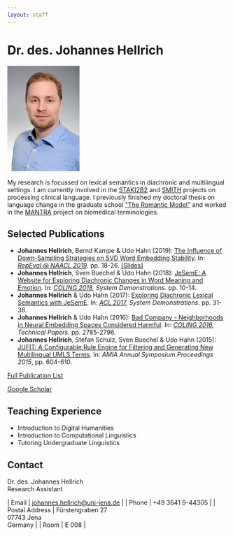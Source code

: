```yaml
---
layout: staff
---
```


# Dr. des. Johannes Hellrich

<div class="portrait">
  <img src="hellrich-small.jpeg">
</div>

My research is focussed on lexical semantics in diachronic and multilingual settings. I am currently involved in the [STAKI2B2](http://gepris.dfg.de/gepris/projekt/315098900) and [SMITH](http://www.smith.care/) projects on processing clinical language. I previously finished my doctoral thesis on language change in the graduate school [\"The Romantic Model\"](http://www.modellromantik.uni-jena.de/?lang=en) and worked in the [MANTRA](https://sites.google.com/site/mantraeu/) project on biomedical terminologies.

## Selected Publications
* **Johannes Hellrich**, Bernd Kampe & Udo Hahn (2019): [The Influence of Down-Sampling Strategies on SVD Word Embedding Stability](https://www.aclweb.org/anthology/W19-2003). In: *[RepEval @ NAACL 2019](https://repeval2019.github.io)*. pp. 18-26. [[Slides]](/downloads/publications/slides/Hellrich_RepEval_2019.pdf)
* **Johannes Hellrich**, Sven Buechel & Udo Hahn (2018): [JeSemE: A Website for Exploring Diachronic Changes in Word Meaning and Emotion](http://aclweb.org/anthology/C18-2003). In: *[COLING 2018](https://coling2018.org), System Demonstrations*. pp. 10-14.
* **Johannes Hellrich** & Udo Hahn (2017): [Exploring Diachronic Lexical Semantics with JeSemE](http://aclweb.org/anthology/P/P17/P17-4006.pdf). In: *[ACL 2017](http://acl2017.org/), System Demonstrations*. pp. 31-36.
* **Johannes Hellrich** & Udo Hahn (2016): [Bad Company - Neighborhoods in Neural Embedding Spaces Considered Harmful](http://aclweb.org/anthology/C16-1262). In: *[COLING 2016](http://coling2016.anlp.jp/), Technical Papers*. pp. 2785-2796.
* **Johannes Hellrich**, Stefan Schulz, Sven Buechel & Udo Hahn (2015): [JUFIT: A Configurable Rule Engine for Filtering and Generating New Multilingual UMLS Terms](http://www.ncbi.nlm.nih.gov/pmc/articles/PMC4765630/). In: *AMIA Annual Symposium Proceedings 2015*, pp. 604-610.

[Full Publication List](publication.html)

[Google Scholar](https://scholar.google.de/citations?user=y89Vn00AAAAJ)

## Teaching Experience
* Introduction to Digital Humanities
* Introduction to Computational Linguistics
* Tutoring Undergraduate Linguistics

## Contact
Dr. des. Johannes Hellrich<br/>
Research Assistant

| Email | [johannes.hellrich@uni-jena.de](mailto:johannes.hellrich@uni-jena.de) |
| Phone | +49 3641 9-44305 |
| Postal Address | Fürstengraben 27<br/> 07743 Jena<br/> Germany |
| Room | E 008 |
